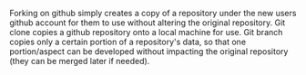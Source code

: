 Forking on github simply creates a copy of a repository under the new users github account for them to use without altering the original repository. Git clone copies a github repository onto a local machine for use. Git branch copies only a certain portion of a repository's data, so that one portion/aspect can be developed without impacting the original repository (they can be merged later if needed).
